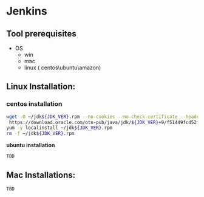 # Jenkins

## Tool prerequisites

* OS
  * win 
  * mac
  * linux \( centos\ubuntu\amazon\)

## **Linux Installation:**

### centos installation

```bash
wget -O ~/jdk${JDK_VER}.rpm --no-cookies --no-check-certificate --header "Cookie: oraclelicense=accept-securebackup-cookie"  \
 https://download.oracle.com/otn-pub/java/jdk/${JDK_VER}+9/f51449fcd52f4d52b93a989c5c56ed3c/jdk-${JDK_VER}_linux-x64_bin.rpm
yum -y localinstall ~/jdk${JDK_VER}.rpm
rm -f ~/jdk${JDK_VER}.rpm
```

**ubuntu installation**

```text
TBD
```

## Mac Installations:

```text
TBD
```

